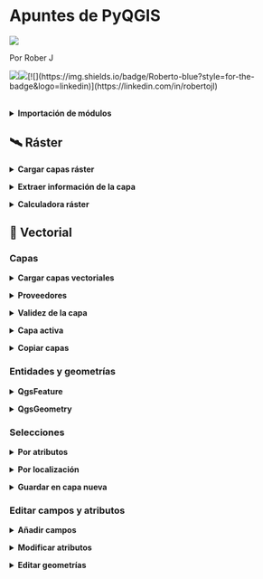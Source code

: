 # Apuntes de PyQGIS

<img src="https://i.imgur.com/ovupYIz.jpg" text-align: center></div>

Por Rober J 

[![](https://img.shields.io/badge/Portfolio-black?style=for-the-badge&logo=github)](https://roberer.github.io)[![](https://img.shields.io/badge/@roberer_-white?style=for-the-badge&labelColor=blue&logo=Twitter&logoColor=white)](https://twitter.com/roberer_)[![](https://img.shields.io/badge/Roberto-blue?style=for-the-badge&logo=linkedin)](https://linkedin.com/in/robertojl)


<br>

<details>
  <summary><strong>Importación de módulos</strong></summary><br>
  
  <p>Al comienzo de un script se debe siempre importar los módulos que vayan a usarse:</p>


<div class="wp-block-syntaxhighlighter-code "><pre class="brush: python; title: ; notranslate" title="">
## Módulos imprescindibles con las funciones básicas de QGIS
from qgis.core import *  
from qgis.utils import *

## Si no funcionaran, utilizar los siguientes
from PyQt5.QtCore import *
from PyQt5.QtGui import *

## Módulos recomendables
from qgis.PyQt.QtCore import QSettings, QTranslator, QcoreApplication 
from qgis.PyQt.QtGui import Qicon 
from qgis.PyQt.QtWidgets import QAction, QfileDialog## recomendable

## Módulos útiles de Python
import os
import shutil
import processing
from qgis.analysis import *   ##  Herramientas de analisis raster
</pre></div>
  
  
  <br></details>

## 🛰 Ráster

<details>
  <summary><strong>Cargar capas ráster</strong></summary><br>
  
  <p>Cargar una capa ráster implica crear un objeto QgsRasterLayer que contendrá los datos del archivo ráster. A dicho objeto se le podrán aplicar los distintos métodos de su clase para operar con sus datos.</p>



<p>Hay dos maneras de cargar las capas ráster usando PyQGIS dependiendo de si queremos visualizarlas o no. Si estamos usando Python dentro de QGIS probablemente queramos añadir las capas al panel de capas, pero en caso de usar un IDE externo (VSCode, PyCharm&#8230;) esto no será posible y solo podremos acceder a los datos de las capas sin poder visualizarlas</p>



<p>A diferencia de las capas vectoriales, no será necesario especificar el <strong>proveedor</strong> puesto que para ráster el único disponible es GDAL (Geospatial Data Abstraction Library) y es el equivalente a OGR para datos vectoriales, es decir, admite multitud de formatos ráster como TIFF, IMG&#8230;</p>



<div style="height:20px;" aria-hidden="true" class="wp-block-spacer"></div>


<p><a id="cargar_1"></a></p>


<h3><strong>Cargar y visualizar las capas ráster</strong></h3>



<p>Con el siguiente código, además de cargar en una variable llamada <em>capa_raster </em>los datos de una capa ráster, dicha capa se añadirá al panel de capas de QGIS</p>


<div class="wp-block-syntaxhighlighter-code "><pre class="brush: python; title: ; notranslate" title="">
capa_raster = iface.addRasterLayer('ruta_capa','nombre_capa')
</pre></div>


<p>Esta función no funcionará si trabajamos con PyQGIS en una IDE externa.</p>



<div style="height:20px;" aria-hidden="true" class="wp-block-spacer"></div>


<p><a id="cargar_2"></a></p>


<h3><strong>Cargar solo los datos de las capas ráster</strong></h3>



<p>Con el siguiente código se cargan solo los datos de la capa ráster en una variable nueva llamada <em>capa_raster</em>, de modo que se podrá usar para llevar a cabo geoprocesos pero no se visualizarán. </p>


<div class="wp-block-syntaxhighlighter-code "><pre class="brush: python; title: ; notranslate" title="">
capa_raster = QgsRasterLayer('ruta_capa','nombre_capa')
</pre></div>


<p>Se puede usar tanto en una IDE como dentro de QGIS si no queremos añadir la capa a la visualización.</p>



<div style="height:20px;" aria-hidden="true" class="wp-block-spacer"></div>


<p><a id="validez"></a></p>


<h3><strong>Comprobar validez de la capa</strong></h3>



<p>Al igual que con los datos vectoriales, debe usarse el <strong>método <em>.isValid()</em></strong> sobre el objeto que guarda la capa. Combinado con una sentencia <em>if</em> podremos generar un mensaje en caso de error:</p>


<div class="wp-block-syntaxhighlighter-code "><pre class="brush: python; title: ; notranslate" title="">
if not capa_raster.isValid():
    print("Error al cargar la capa")
</pre></div>

  
  <br></details>

<details>
  <summary><strong>Extraer información de la capa</strong></summary><br>
  
  <p>Una vez cargada la capa ráster en un objeto QgsRasterLayer podremos obtener información de ella a través de distintos métodos:</p>


<p><a id="extension"></a></p>


<h3>Extensión espacial</h3>


<div class="wp-block-syntaxhighlighter-code "><pre class="brush: python; title: ; notranslate" title="">
capa_raster.extent()
</pre></div>

<p><a id="tipo"></a></p>


<h3>Tipo de ráster</h3>


<div class="wp-block-syntaxhighlighter-code "><pre class="brush: python; title: ; notranslate" title="">
capa_raster.rasterType()
</pre></div>


<p>Podremos obtener 3 resultados:</p>



<ul><li>0 = Escala de grises o indefinido (monobanda) </li><li>1 = Monobanda</li><li>2 = Multibanda</li></ul>


<p><a id="filas_columnas"></a></p>


<h3>Número de filas y columnas</h3>


<div class="wp-block-syntaxhighlighter-code "><pre class="brush: python; title: ; notranslate" title="">
capa_raster.width() ## columnas
capa_raster.height() ## filas
</pre></div>

<p><a id="bandas"></a></p>


<h3>Número de bandas</h3>


<div class="wp-block-syntaxhighlighter-code "><pre class="brush: python; title: ; notranslate" title="">
capa_raster.bandCount()
</pre></div>

<p><a id="metadatos"></a></p>


<h3>Metadatos</h3>


<div class="wp-block-syntaxhighlighter-code "><pre class="brush: python; title: ; notranslate" title="">
capa_raster.metadata()
</pre></div>

<p><a id="valor_pixel"></a></p>


<h3>Valor de un píxel</h3>



<p>El siguiente código usa el <strong>método <em><a href="https://docs.qgis.org/3.16/es/docs/pyqgis_developer_cookbook/raster.html#query-values" target="_blank" rel="noreferrer noopener">.identify()</a></em></strong>  sobre <em><a rel="noreferrer noopener" href="https://qgis.org/pyqgis/3.16/core/QgsRasterDataProvider.html#qgis.core.QgsRasterDataProvider" target="_blank">dataProvider()</a></em>  indicando un objeto QgsPoint. Si es correcto (las coordenadas del punto se encuentran dentro de la extensión espacial del ráster) imprime el valor del píxel que se encuentra en el objeto de tipo <em>QgsIdentifyResult()</em>.</p>


<div class="wp-block-syntaxhighlighter-code "><pre class="brush: python; title: ; notranslate" title="">
coordx = 5000
coordy = -3500
punto = QgsPointXY(coordx, coordy)

valor_pixel = rlayer.dataProvider().identify(punto, QgsRaster.IdentifyFormatValue)

if valor_pixel.isValid():
     print(valor_pixel.results())
</pre></div>


<p>También se puede extraer el valor de un píxel en forma de tupla con el <strong>método <em><a href="https://docs.qgis.org/3.16/es/docs/pyqgis_developer_cookbook/raster.html#query-values" target="_blank" rel="noreferrer noopener">.sample()</a></em></strong> sobre <em><a href="https://qgis.org/pyqgis/3.16/core/QgsRasterDataProvider.html#qgis.core.QgsRasterDataProvider" target="_blank" rel="noreferrer noopener">dataProvider()</a></em>:</p>


<div class="wp-block-syntaxhighlighter-code "><pre class="brush: python; title: ; notranslate" title="">
coordx = 5000
coordy = -3500
n_banda = 1
punto = QgsPointXY(coordx, coordy)

valor_pixel, res = capa_raster.dataProvider().sample(punto, n_banda) 
print(valor_pixel)
</pre></div>
  
  <br></details>
  
<details>
  <summary><strong>Calculadora ráster</strong></summary><br>
  
  <p>Las operaciones matemáticas sobre los píxeles de las capas ráster en QGIS se llevan a cabo en la calculadora ráster. En PyQGIS, la función detrás de esta herramienta es <strong><em><a href="https://qgis.org/pyqgis/3.4/analysis/QgsRasterCalculator.html" target="_blank" rel="noreferrer noopener">QgsRasterCalculator()</a></em></strong>. Sus <strong>parámetros</strong> son, por orden:</p>


<div class="wp-block-syntaxhighlighter-code "><pre class="brush: python; title: ; notranslate" title="">
QgsRasterCalculator(expresion, capa salida, formato, extension, ancho, alto, capas de entrada)
</pre></div>


<figure class="wp-block-table"><table class="has-fixed-layout"><thead><tr><th>Parámetro</th><th>Descripción</th><th>Tipo de objeto</th></tr></thead><tbody><tr><td>expresión</td><td>Expresión lógica con las operaciones que queremos realizar</td><td>Cadena de texto</td></tr><tr><td>capa de salida</td><td>Ruta con el nombre y la extensión de la capa en la que guardar los resultados</td><td>Cadena de texto</td></tr><tr><td>formato</td><td>Formato de la capa de salida</td><td>Cadena de texto</td></tr><tr><td>extensión</td><td>Coordenadas de la capa de  salida </td><td>QgsRectangle</td></tr><tr><td>ancho (columnas)</td><td>Número de columnas de la capa de  salida </td><td>Entero</td></tr><tr><td>alto (filas)</td><td>Número de filas de la capa de  salida </td><td>Entero</td></tr><tr><td>capas de entrada</td><td>Lista de objetos que almacenan las capas que se usarán en la calculadora</td><td>QgsRasterCalculatorEntry</td></tr></tbody></table></figure>



<p>El proceso para crear la lista con los objetos <a rel="noreferrer noopener" href="https://qgis.org/api/classQgsRasterCalculatorEntry.html" target="_blank">QgsRasterCalculatorEntry</a> junto con el resto de parámetros  y la ejecución de la calculadora es el siguiente:</p>


<div class="wp-block-syntaxhighlighter-code "><pre class="brush: python; title: ; notranslate" title="">
## Cargar capas
mi_raster = QgsRasterLayer(ruta, "nombre")
mi_raster2 = QgsRasterLayer(ruta, "nombre2")

## Parametros
tipo = 'GTiff' 
extension = mi_raster.extent()
filas = mi_raster.height()
columnas = mi_raster.width()
expresion =  'capa1@1 * capa2@1'  ## Multiplicar los valores de las dos capas de entrada
capa_salida = 'C:\\ruta\\'  ## Ruta con el nombre de la capa de salida y la extension
capas_entrada = &#91;]  ## Lista vacia que almacenara los objetos de entrada

## CREACION DE ENTRADAS ##
## Capa 1
capa1 = QgsRasterCalculatorEntry() ## Crear el objeto de entrada
capa1.ref = 'capa1@1'  ## Crear referencia para la expresion
capa1.raster = mi_raster  ## Seleccion de la capa  
capa1.bandNumber = 1  ## Definir el nº de banda a usar
capas_entrada.append(capa1)   ## Añadir a la lista vacia

## Capa 2
capa2 = QgsRasterCalculatorEntry()
capa2.ref = 'capa2@1'
capa2.raster = mi_raster2
capa2.bandNumber = 3 
capas_entrada.append(capa2)  

## CALCULADORA RASTER##
## Creacion del objeto con los valores calculados
calculos = QgsRasterCalculator(expresion, capa_salida, tipo, extension, columnas, filas, capas_entrada)

## Escritura de la capa de salida
calculos.processCalculation()
</pre></div>


<p>Si una de las capas de entrada fuese una <strong>capa de máscara</strong>, es decir, con valores 1 y 0, al multiplicarlas recortaríamos la otra capa, pues los píxeles que se multipliquen por 0 perderían su valor.</p>



<div style="height:20px;" aria-hidden="true" class="wp-block-spacer"></div>





<h3><strong>Reclasificación ráster</strong></h3>



<p>El ejemplo anterior toma dos capas de entrada para sumar sus valores, pero podrían usarse más o <strong>usar tan solo una</strong> para reclasificar sus valores y convertir variables continuas en discretas. En tal caso habrá que <strong>adecuar la expresión</strong>:</p>


<div class="wp-block-syntaxhighlighter-code "><pre class="brush: python; title: ; notranslate" title="">
## Los pixeles cuyo valor sea mayor a 1000 pasaran a valer 1 y el resto 0
expresion =  'capa@1 &gt; 1000'

## Los pixeles se multiplican por un factor de conversion
expresion = 'capa@1 * 0.7'

## Los pixeles tendran nuevos valores segun el intervalo de datos en el que se encuentren 
expresion = '( capa1@1 &lt; 100 )  * 1 +  ( capa1@1 &gt;= 100 AND capa1@1 &lt; 500 ) * 2 +  ( capa1@1 &gt;= 500 AND capa1@1 &lt; 1000 ) * 3  +  ( capa1@1  &gt;=  1000 )  * 4'
</pre></div>


<p>He dejado un <a rel="noreferrer noopener" href="https://github.com/PrograMapa/PyQGIS/blob/main/reclasificacion_raster_directorio.py" target="_blank">ejemplo completo de reclasificación</a> en GitHub en el que se lleva a cabo la reclasificación por intervalos para todos los TIF de una carpeta.</p>
  
  <br></details>

## 📐 Vectorial  

### Capas

<details>
  <summary><strong>Cargar capas vectoriales</strong></summary><br>
  
  <p>Principalmente existen dos funciones para cargar las capas vectoriales usando PyQGIS dependiendo de si queremos visualizarlas o no. En cualquier caso, lo que se hace es <strong>crear un objeto de tipo QgsVectorLayer</strong>, es decir, un objeto o variable que almacena una capa.</p>



<p>Crear esta clase de objetos es fundamental para poder acceder después a sus entidades, y a partir de ellas a sus atributos y su geometría.</p>






<h4><strong>Cargar y visualizar las capas vectoriales</strong></h4>



<p>Con la función <em>iface.addVectorLayer()</em> además de cargar en una variable nueva<em> </em>los datos de una capa vectorial, dicha capa se añadirá al panel de capas de QGIS. </p>



<p>Esta función no funcionará si trabajamos con PyQGIS en una IDE externa (VSCode, PyCharm&#8230;) .</p>


<div class="wp-block-syntaxhighlighter-code "><pre class="brush: python; title: ; notranslate" title="">
capa_vectorial = iface.addVectorLayer('ruta_capa','nombre_capa','proveedor)
</pre></div>


<div style="height:20px;" aria-hidden="true" class="wp-block-spacer"></div>


<p><a id="cargar_2"></a></p>


<h4><strong>Cargar solo los datos de las capas vectoriales</strong></h4>



<p>Con la función <em>QgsVectorLayer()</em> se cargan solo los datos de la capa vectorial en una variable nueva, de modo que se podrá usar para llevar a cabo geoprocesos pero no se visualizarán. </p>


<div class="wp-block-syntaxhighlighter-code "><pre class="brush: python; title: ; notranslate" title="">
capa_vectorial = QgsVectorLayer('ruta_capa','nombre_capa','proveedor')
</pre></div>


<p>Se puede usar tanto en una IDE como dentro de QGIS si no queremos añadir la capa a la visualización.</p>

  
  <br></details>
  
<details>
  <summary><strong>Proveedores</strong></summary><br>
  
  <p>El procedimiento para cargar capas vectoriales varía según el proveedor, puesto que el origen de datos varía. En cualquier caso, funcionan igual tanto con <em>QgsVectorLayer()</em> como con <em>iface.addVectorLayer()</em>:</p>



<div style="height:20px;" aria-hidden="true" class="wp-block-spacer"></div>



<h4><strong>OGR</strong></h4>



<p>Es el proveedor para las capas vectoriales de los tipos de archivo más comunes (.shp, .kml o .geojson) y suele usarse para utilizar archivos que se encuentran en el sistema de archivos de nuestro ordenador.</p>


<div class="wp-block-syntaxhighlighter-code "><pre class="brush: python; title: ; notranslate" title="">
capa_vectorial = QgsVectorLayer('ruta_capa','nombre_capa','ogr')
</pre></div>


<div style="height:20px;" aria-hidden="true" class="wp-block-spacer"></div>



<h4 class="has-text-align-left"><strong>postgres</strong></h4>



<p>Sirve para cargar información vectorial almacenada en bases de datos de PostgreSQL o PostGIS.</p>


<div class="wp-block-syntaxhighlighter-code "><pre class="brush: python; title: ; notranslate" title="">
# Conectar con la base de datos
uri = QgsDataSourceUri()
uri.setConnection("host", "puerto", "nombre_database", "usuario", "contraseña") 

# Selección del esquema, la tabla y el campo que contiene la geometría
uri.setDataSource("esquema", "tabla", "campo_geometría") 

# Cargar la capa
capa = QgsVectorLayer(uri.uri(), "Nombre_capa", "postgres")
</pre></div>


<div style="height:20px;" aria-hidden="true" class="wp-block-spacer"></div>



<h4 class="has-text-align-left"><strong>MySQL</strong></h4>



<p>Para conectar con una base de datos de tipo MySQL se debe usar otro proveedor como OGR:</p>


<div class="wp-block-syntaxhighlighter-code "><pre class="brush: python; title: ; notranslate" title="">
# Conectar con la base de datos
uri = "MySQL:nombre_database,host=nombre_host,port=numero_puerto,user=nombre_usuario,password=contraseña|layername=nombre_tabla"

# Cargar la capa
capa = QgsVectorLayer(uri,"Nombre_capa","ogr" ),"Nombre_capa","ogr"
</pre></div>


<div style="height:20px;" aria-hidden="true" class="wp-block-spacer"></div>



<h4 class="has-text-align-left"><strong>WFS</strong></h4>



<p>Para cargar servicios WFS (Web Feature Services) habrá que indicar una URL como origen de los datos</p>


<div class="wp-block-syntaxhighlighter-code "><pre class="brush: python; title: ; notranslate" title="">
uri = "URL del servicio WFS"
capa = QgsVectorLayer(uri, "Nombre_capa", "WFS")
</pre></div>


<p>Estos servicios también pueden cargarse usando el módulo de Python <strong>urllib</strong>:</p>


<div class="wp-block-syntaxhighlighter-code "><pre class="brush: python; title: ; notranslate" title="">
import urllib
params = {
'service': 'WFS', 
'version': '1.0.0', 'request': 'petición', 
'typename': 'nombre_capa', 'srsname': "EPSG:XXXX"
} 
uri = 
'ruta_servicio?'+urllib.parse.unquote(urllib.parse.ur
lencode(params))

capa = QgsVectorLayer(uri, "Nombre_capa", "WFS")
</pre></div>


<p>Los servicios WFS están estandarizados por la OGC (Open Geospatial Consortium) y todos poseen los siguientes tipos de <strong>peticiones</strong>:</p>



<ul><li>GetCapabilities &#8211; obtener metadatos</li><li>GetFeature &#8211; obtener entidades</li><li>DescribeFeatureType &#8211; obtener esquema XML de los servicios del servidor del WFS</li></ul>



<p class="has-light-green-cyan-background-color has-background">⚠ En QGIS 2 el proveedor que debe especificarse al cargar capas WFS debe ser OGR</p>



<div style="height:20px;" aria-hidden="true" class="wp-block-spacer"></div>



<h4 class="has-text-align-left"><strong>CSV</strong></h4>



<p>Se puede también cargar archivos CSV o de texto delimitado indicando el caracter separador (espacios, comas, puntos, punto y comas&#8230;) y las columnas de las coordenadas X e Y</p>


<div class="wp-block-syntaxhighlighter-code "><pre class="brush: python; title: ; notranslate" title="">
uri = 
"ruta_archivo.extensión?delimiter={}&xField={}
&yField={}".format("delimitador", "nombre_campoX", "nombre_campoY") 
capa = QgsVectorLayer(uri, "layer name you like", "delimitedtext")
</pre></div>


<div style="height:20px;" aria-hidden="true" class="wp-block-spacer"></div>



<h4><strong>memory</strong></h4>



<p>Las capas &#8216;memory&#8217; son capas temporales y vacías que solo existen mientras se ejecuta un script. Son útiles porque nos evita el andar creando archivos innecesarios y actúan como un lienzo en blanco en el que almacenar nuevas geometrías. </p>



<p>En el ejemplo se especifica que la capa temporal sea de tipo multipolígono, su SRC 25830, la <strong>creación de un campo</strong> id de tipo entero y la creación del índice espacial:</p>


<div class="wp-block-syntaxhighlighter-code "><pre class="brush: python; title: ; notranslate" title="">
uri =  "MultiPolygon?crs=epsg:25830"+"&field=id:integer""&index=yes"
capa = iface.addVectorLayer(uri, "capa_temporal", "memory")
</pre></div>


<p>Al haber usado <em>iface.addVectorLayer()</em>, la capa temporal se cargará al panel de capas de QGIS y duraría hasta que cerráramos la sesión. Para <strong>guardar la capa temporal como capa nueva</strong> hay que usar la función <em>QgsVectorFileWriter.writeAsVectorFormat()</em></p>


  
  <br></details>
  
<details>
  <summary><strong>Validez de la capa</strong></summary><br>
  
  <p>Para saber si una capa espacial se ha cargado correctamente se debe usar el <strong>método <em>.isValid()</em></strong> sobre dicha capa. Lo que hace es devolver un booleano en el que True significa que la capa es correcta y False si no lo es.</p>



<p>Lo que suele hacerse es combinarlo con estructuras de control <em>if &#8211; else </em> para obtener un mensaje según si se ha cargado bien o no:</p>


<div class="wp-block-syntaxhighlighter-code "><pre class="brush: python; title: ; notranslate" title="">
capa = QgsVectorLayer('ruta_capa','nombre_capa','proveedor')
if not capa.isValid():
      print('Error al cargar la capa') 
else: 
      print('La capa se cargó correctamente')
</pre></div>
  
  <br></details>
  
<details>
  <summary><strong>Capa activa</strong></summary><br>
  
  <p>Consiste en seleccionar una capa que pasa a ser la &#8216;capa activa&#8217; para que sea el objetivo de alguna herramienta de QGIS. </p>



<p>La instrucción siguiente crea una variable que contendrá los datos de la capa que se encuentra activa en QGIS. Esto significa que:</p>



<ul><li>solo podremos utilizar la capa activa si utilizamos Python dentro de QGIS (no funciona en IDEs externos)</li><li>los datos de la variable creada cambiarán según la capa que establezcamos como activa</li></ul>


<div class="wp-block-syntaxhighlighter-code "><pre class="brush: python; title: ; notranslate" title="">
capa = iface.activelayer()
</pre></div>


<p>Vale tanto para capas vectoriales como ráster y solo puede haber una capa activa a la vez. </p>

  
  <br></details>
  
<details>
  <summary><strong>Copiar capas</strong></summary><br>
  
  <p>Para copiar capas tendremos que cargar la capa que queramos copiar y usarla como valor de entrada en la función de escritura de capas vectoriales: </p>


<div class="wp-block-syntaxhighlighter-code "><pre class="brush: python; title: ; notranslate" title="">
capa = QgsVectorLayer('ruta_capa','nombre_capa','proveedor')
CRS = capa.crs()
ruta_salida = 'C:\\ruta\\nombre.extension'
QgsVectorFileWriter.writeAsVectorFormat(capa, ruta_salida, CRS, driverName = 'ESRI Shapefile')
</pre></div>


<p>En la <a rel="noreferrer noopener" href="https://qgis.org/pyqgis/master/core/QgsVectorFileWriter.html" target="_blank">documentación oficial</a> hay más información acerca de la escritura de archivos vectoriales.</p>



<div style="height:20px;" aria-hidden="true" class="wp-block-spacer"></div>


<p><a id="entidades_geometrias"></a></p>


<h2 class="has-text-align-center"><strong>Entidades y geometrías</strong></h2>



<p>Las capas espaciales vectoriales se componen de entidades: objetos geométricos que representan fenómenos territoriales. Cada uno de estos objetos ocupa un registro en la tabla de atributos de dicha capa, y entre estos atributos se encuentra la geometría del objeto.</p>



<p>En PyQGIS se distinguen dos clases de variables para estos elementos:</p>



<ul><li>Variables de tipo <strong>QgsFeature</strong> que almacenan las entidades de una capa</li><li>Variables de tipo <strong>QgsGeometry</strong> que almacenan la geometría de las entidades</li></ul>


  
  <br></details>

### Entidades y geometrías

<details>
  <summary><strong>QgsFeature</strong></summary><br>
  
  <p>Para trabajar con la información vectorial es necesario crear un objeto que indexe las entidades de una capa cargada previamente. Dicho objeto será de <strong>tipo QgsFeature,</strong> y para obtenerlo se debe usar el método <em>.getFeatures()</em> sobre un objeto QgsVectorLayer.</p>



<p>Sin embargo, para poder acceder a cada una de esas entidades indexadas será necesario <strong>iterar sobre ellas</strong>:</p>


<div class="wp-block-syntaxhighlighter-code "><pre class="brush: python; title: ; notranslate" title="">
capa_vectorial = QgsVectorLayer('capa.shp','nombre_capa','ogr')  ## Objeto Layer
features = capa_vectorial.getFeatures()  ## Objeto Feature

# Con esto ya podríamos iterar sobre las entidades de la capa usando estructuras de control para obtener 
# información de cada una de ellas:
for entidad in features:
     print(entidad.id())   ## ver el identificador
     print(entidad.attributes())   ## ver los valores de todos los campos
     print(entidad&#91;0])   ## ver el valor de la primera columna usando el índice de posición
     print(entidad&#91;'nombre'])   ## ver el valor de la columna usando su nombre
     print(entidad.geometry())   ## ver la geometría

</pre></div>


  
  <br></details>
  
<details>
  <summary><strong>QgsGeometry</strong></summary><br>
  
  <p>Una vez accedemos a las entidades podemos extraer su geometría para obtener información en base a ella como puede ser el área, la longitud o el perímetro de nuestras entidades.</p>



<p>Para ello es necesario crear una nueva <strong>variable de tipo QgsGeometry</strong> que almacene la geometría recogida por el método .geometry() sobre cada entidad y <strong>aplicarle un método</strong> compatible con el <a href="https://programapa.wordpress.com/2020/11/06/tipos-de-datos-espaciales/">tipo de geometría</a>:</p>


<div class="wp-block-syntaxhighlighter-code "><pre class="brush: python; title: ; notranslate" title="">
capa_vectorial = QgsVectorLayer('capa.shp','nombre_capa','ogr')
features = capa_vectorial.getFeatures()
for entidad in features:
    geom = entidad.geometry()  ## Creación del objeto con la geometría
    print(geom.area())   ## ver el área de una geometría de tipo polígono
    print(geom.length())   ## ver la longitud de una geometría de tipo línea o el perímetro si es de tipo polígono
    print(geom.asPoint())   ## ver las coordenadas de una geometría de tipo punto
</pre></div>


<p>Además, la geometría es también el <strong>producto de los geoprocesos</strong>, que nos permitirán generar geometrías nuevas a partir de las existentes.</p>


  
  <br></details>

### Selecciones

<details>
  <summary><strong>Por atributos</strong></summary><br>
  
  <p>La selección de entidades según sus atributos o <strong>consultas temáticas</strong> consiste en seleccionar aquellas entidades cuyos atributos coincidan con nuestra consulta.</p>



<p>Para ello se crean <strong>expresiones SQL</strong> con la función <em>QgsExpression()</em> para usarlas en una petición mediante la función <em>QgsFeatureRequest()</em>. Dicha petición se emplea para <strong>acceder a la geometría</strong> de aquellas entidades cuyos atributos casen con la consulta.</p>



<p>En el siguiente ejemplo se seleccionan de una capa con ríos aquellos de longitud superior a 100 km para luego iterar sobre ellos:</p>


<div class="wp-block-syntaxhighlighter-code "><pre class="brush: python; title: ; notranslate" title="">
capa_vectorial = QgsVectorLayer('rios.shp','red_fluvial','ogr')

# Creación de variable con la expresión SQL 
expresion = QgsExpression('longitud_km &gt; 100')

# Creación de variable que almacene la expresión como una consulta 
peticion = QgsFeatureRequest(expresion)

# Bucle para iterar solo sobre las entidades que coincidan con la petición
for entidad in capa_vectorial.getFeatures(peticion):
      # operaciones a llevar a cabo con cada río
     
</pre></div>


<p>Otra forma es <strong>seleccionar entidades según su id</strong> usando el método <em>.selectByIds()</em>. Esto resulta útil pues </p>


<div class="wp-block-syntaxhighlighter-code "><pre class="brush: python; title: ; notranslate" title="">
capa_rios = QgsVectorLayer('rios.shp','red_fluvial','ogr')

# Creación de variable con la expresión SQL 
expresion = QgsExpression('longitud_km &gt; 100')

# Creación de variable que almacene la expresión como una consulta 
peticion = QgsFeatureRequest(expresion)

# Obtención de entidades
entidades = capa_rios.getFeatures(peticion)

# Creación de lista con los ID de los ríos seleccionados
lista_id = &#91;rio.id() for rio in entidades]

# Selección de ríos a partir de los ID de la lista
capa_rios.selectByIds(lista_id)
</pre></div>

  
  <br></details>
  
<details>
  <summary><strong>Por localización</strong></summary><br>
  
  <p>La selección por localización o <strong>consultas espaciales</strong> consisten en seleccionar aquellas entidades que cumplen con algún tipo de <a href="https://programapa.wordpress.com/2020/11/13/relaciones-espaciales/">relación topológica</a>, es decir, necesitaremos hacer uso de la geometría de las entidades para llevarlas a cabo.</p>



<p>En PyQGIS podemos hacerlo de dos maneras:</p>



<div style="height:20px;" aria-hidden="true" class="wp-block-spacer"></div>


<p><a id="filtro_espacial"></a></p>


<h4><strong>Estableciendo un filtro espacial</strong></h4>



<p>Esto es, utilizar una AOI (Area de Interés) para seleccionar todo aquello que se encuentre dentro de ella. La AOI podemos obtenerla de varias maneras, como tomando el &#8216;extent&#8217; o recuadro delimitador de una capa (sus coordenadas X e Y máximas y mínimas) o dibujándola nosotros mismos.</p>



<p>En el siguiente ejemplo se utiliza como AOI el &#8216;extent&#8217; de una capa para que se seleccionen las entidades de otra capa:</p>


<div class="wp-block-syntaxhighlighter-code "><pre class="brush: python; title: ; notranslate" title="">
# Cargar la capa de la que seleccionar las entidades
capa = QgsVectorLayer('capa1.shp','Mi capa','ogr')

# Crear área de interés usando el 'extent' de otra capa
AOI = QgsVectorLayer('capa2.shp','Area de interes','ogr').extent() 

# Aplicar la AOI como filtro usando el método .setFilterRect() sobre una petición 
peticion = QgsFeatureRequest() 
peticion.setFilterRect(AOI)

# Bucle que itera sobre las entidades que se encuentran dentro de la AOI para obtener su ID
for entidad in capa.getFeatures(peticion):
    print(feature.id())
</pre></div>


<p>En este ejemplo la petición estaba vacía, pero se puede <strong>combinar filtros espaciales con consultas de atributos</strong> para obtener solo algunas entidades de entre todas las que se encuentren en la AOI. En el siguiente ejemplo se obtiene solo entidades de uso de suelo urbano dentro del filtro espacial:</p>


<div class="wp-block-syntaxhighlighter-code "><pre class="brush: python; title: ; notranslate" title="">
# Cargar la capa de la que seleccionar las entidades
capa = QgsVectorLayer('capa1.shp','Mi capa','ogr')

# Crear área de interés usando el 'extent' de otra capa
AOI = QgsVectorLayer('capa2.shp','Area de interes','ogr').extent() 

# Expresión para seleccionar los polígonos de usos urbanos
expresion = QgsExpression('USO ILIKE \'%urbano%\'')

# Petición para quedarnos solo con lo indicado en la expresión
usos_urbanos = QgsFeatureRequest(expresion) 

# Filtro para seleccionar solo las entidades de nuestra AOI
usos_urbanos.setFilterRect(AOI)

# Bucle que itera sobre las entidades que se encuentran dentro de la AOI para obtener su ID
for entidad in capa.getFeatures(usos_urbanos):
    print(feature.id())
</pre></div>


<div style="height:20px;" aria-hidden="true" class="wp-block-spacer"></div>


<p><a id="relaciones_espaciales"></a></p>


<h4><strong>Estableciendo relaciones espaciales entre capas</strong></h4>



<p>Consiste en quedarnos con aquellas entidades de una capa que cumplen algún tipo de <a href="https://programapa.wordpress.com/2020/11/13/relaciones-espaciales/">relación espacial</a> con las entidades de otra capa: se encuentran dentro, fuera, tocando, ocupando el mismo espacio&#8230;</p>



<p>Para ello tenemos que <strong>acceder a la geometría</strong> de las entidades de las capas y <strong>usar métodos de la <a rel="noreferrer noopener" href="https://qgis.org/api/classQgsGeometry.html" target="_blank">clase geometry</a></strong> sobre dichas geometrías para comprobar las relaciones espaciales:</p>


<div class="wp-block-syntaxhighlighter-code "><pre class="brush: python; title: ; notranslate" title="">
# Cargar la capa de la que seleccionar las entidades
capa1 = QgsVectorLayer("capa1.shp",'Mi capa','ogr')

# Cargar una segunda capa con la que comprobar las relaciones espaciales
capa2 = QgsVectorLayer("capa2.shp",'Mi capa 2','ogr')

# Bucles de iteración sobre las entidades
for f1 in capa1.getFeatures():      # Bucle que itera sobre la geometría de las entidades de la capa 1
    for f2 in capa2.getFeatures():      # Bucle para iterar sobre la geometría decada entidad de la capa 2 por cada una de la capa 1
          if f1.geometry().intersects(f2.geometry()):      # Estructura if para comprobar si hay intersección entre las entidades
                print(f1.id(),'intersects',f2.id())     # Acción a realizar si se cumple dicha relación
</pre></div>


<p>En el ejemplo anterior se ha usado el método para averiguar si existe intersección, pero hay muchos más <strong>predicados espaciales</strong><em> </em>como pueden ser:</p>



<figure class="wp-block-table"><table class="has-fixed-layout"><tbody><tr><td>geometría1.intersects(geometría2)</td><td>averiguar si existe intersección entre las geometrías</td></tr><tr><td>geometría1.disjoints(geometría2)</td><td>averiguar si no existe intersección </td></tr><tr><td>geometría1.contains(geometría2) </td><td>averiguar si la geometría 1 contiene a la geometría 2</td></tr><tr><td>geometría1.crosses(geometría2) </td><td>averiguar si la geometría 1 cruza en algún punto con la geometría 2</td></tr></tbody></table></figure>



<p>Recomiendo el <a rel="noreferrer noopener" href="https://programapa.wordpress.com/2020/11/13/relaciones-espaciales/" target="_blank">post sobre relaciones espaciales</a> para conocerlas más a fondo.</p>


  
  <br></details>
  
<details>
  <summary><strong>Guardar en capa nueva</strong></summary><br>
  
  <p>Para crear capas vectoriales nuevas hay que usar la función <em><strong>QgsVectorFileWriter.writeAsVectorFormat()</strong></em> indicando dentro de los paréntesis los siguientes parámetros, por orden:</p>



<figure class="wp-block-table"><table class="has-fixed-layout"><tbody><tr><td>Datos</td><td>Una variable u objeto de tipo QgsVectorLayer, es decir, la variable que contiene los datos que queremos guardar en la capa nueva</td></tr><tr><td>Ruta + nombre + extensión</td><td>La ruta junto con el nombre del archivo a guardar y su extensión</td></tr><tr><td>Codificación</td><td>La codificación de caracteres para esta capa: utf-8, latin1, iso&#8230;</td></tr><tr><td>SRC</td><td>Sistema de coordenadas asociado a la capa nueva</td></tr><tr><td>Formato</td><td>Tipo de capa o archivo que estamos creando: shapefile, geojson, kml&#8230;</td></tr><tr><td>Modo</td><td>Especificar si en el parámetro datos estamos usando entidades seleccionadas (True/False)</td></tr></tbody></table></figure>



<p>Por ejemplo, con el siguiente código se guarda en una capa nueva una selección de usos del suelo que se encuentran dentro del &#8216;extent&#8217; de otra capa. </p>


<div class="wp-block-syntaxhighlighter-code "><pre class="brush: python; title: ; notranslate" title="">
from qgis.core import *  
from qgis.utils import *

ruta = 'C:\\ruta\\'

# Crear los filtros espacial y de atributos
capa1 = QgsVectorLayer(ruta+'usos.shp','Mi capa','ogr')
capa2 = QgsVectorLayer(ruta+'aoi.shp','Area de interes','ogr').extent() 
expresion = QgsExpression('USO ILIKE  \'%urbano%\')
usos_urbanos = QgsFeatureRequest(expresion) 
usos_urbanos.setFilterRect(capa2)
seleccion = capa.getFeatures(usos_urbanos)

# Selección de entidades
ids = &#91;i.id() for i in seleccion]
capa1.selectByIds(ids)

# Guardar la selección en una capa nueva tomando el nombre y el SRC de la capa original
QgsVectorFileWriter.writeAsVectorFormat(capa1, ruta+capa.name()+'_nuevo.shp', 'UTF-8', capa1.crs(), driverName="ESRI Shapefile", onlySelected = True)
</pre></div>
  
  <br></details>

### Editar campos y atributos 
 
<details>
  <summary><strong>Añadir campos</strong></summary><br>
  
  <p>Los atributos de las capas vectoriales se organizan en forma de tabla, en la que cada columna es un campo y cada fila una entidad. Por tanto, los valores de los campos para cada fila serán los atributos de dicha fila.</p>



<div style="height:20px;" aria-hidden="true" class="wp-block-spacer"></div>


<p><a id="añadir_campos"></a></p>


<h3 class="has-text-align-center"><strong>Añadir campos</strong></h3>



<h4><strong>&#8211; Creando capas temporales</strong></h4>



<p>Se pueden crear campos al crear capas temporales<strong>.</strong> El siguiente ejemplo crea un campo de cada tipo (text, integer, double y date) en una nueva capa temporal<em> (Fuente: Geoinnova)</em>: </p>


<div class="wp-block-syntaxhighlighter-code "><pre class="brush: python; title: ; notranslate" title="">
URI = 
"MultiPolygon?field=id:integer&index=yes&field=decimal:double&field=tex 
to:string&field=fecha:date"
capa_temporal = iface.addVectorLayer(URI,"temp", "memory")
</pre></div>


<div style="height:20px;" aria-hidden="true" class="wp-block-spacer"></div>



<h4><strong>&#8211; Nuevos campos en capas ya existentes</strong></h4>



<p>También pueden crearse campos en capas ya existentes activando la edición de dicha capa y encadenando los siguientes métodos de la <a href="https://qgis.org/pyqgis/master/core/QgsVectorLayer.html" target="_blank" rel="noreferrer noopener">clase QgsVectorLayer</a>: </p>



<p class="has-text-align-center"><em>capa.dataProvider().addAttributes([QgsField])</em></p>



<ol><li>método .dataProvider()  ## para modificar tablas de atributos</li><li>método .addAttributes([lista_objetos_QgsField]) ## para añadir nuevos campos</li></ol>



<p>Los <strong>objetos de tipo campo o QgsField</strong> se crean con la siguiente sintaxis:</p>


<div class="wp-block-syntaxhighlighter-code "><pre class="brush: python; title: ; notranslate" title="">
QgsField("nombre_campo", QVariant.Text)  ## cadenas de texto 
QgsField("nombre_campo", QVariant.Integer)  ## numeros enteros
QgsField("nombre_campo", QVariant.Double)  ## numeros decimales 
QgsField("nombre_campo", QVariant.Date)  ## valores de tipo fecha 
</pre></div>


<p>Al completo, el procedimiento sería el siguiente:</p>


<div class="wp-block-syntaxhighlighter-code "><pre class="brush: python; title: ; notranslate" title="">
## Cargar la capa
capa = iface.addVectorLayer('ruta_capa','nombre_capa','proveedor)

## Comenzar la edición
capa.startEditing()

## Añadir nuevos campos
capa.dataProvider().addAttributes(&#91;QgsField("texto", QVariant.String), 
QgsField("entero", QVariant.Int), QgsField("decimal", 
 QVariant.Double),QgsField("fecha", QVariant.Date)])

## Actualizar campos 
capa.updateFields()
capa.commitChanges()
</pre></div>


<div style="height:20px;" aria-hidden="true" class="wp-block-spacer"></div>



<h4><strong>&#8211; Copiar campos a capas nuevas</strong></h4>



<p>Para ello habrá que obtener un objeto de la <a href="https://qgis.org/pyqgis/3.2/core/Field/QgsField.html" target="_blank" rel="noreferrer noopener">clase QgsField</a> con los campos de la capa de la que queremos copiar dichos campos. Después solo habrá que crear una capa nueva, activar su edición y copiarle dichos campos:</p>


<div class="wp-block-syntaxhighlighter-code "><pre class="brush: python; title: ; notranslate" title="">
## Cargar capa
capa = iface.addVectorLayer('ruta_capa','nombre_capa','proveedor)

## Obtener su sistema de coordenadas
crs = capa.crs().postgisSrid()

## Listar los campos de la capa cargada
campos = capa.dataProvider().fields()  ## Obtención de campos

## Crear capa temporal 
URI = "MultiPolygon?crs=epsg:"+str(crs)
nueva_capa = iface.addVectorLayer('URI','nueva','memory')

## Copiar los campos de la capa cargada a la nueva capa a través de la lista
nueva_capa.startEditing()
nueva_capa.dataProvider().addAttributes(campos.toList())
nueva_capa.commitChanges()
</pre></div>

<h4><strong>&#8211; Crear campos id autoincrementables</strong></h4>



<p>Una de las operaciones más comunes en cuanto a la creación de nuevos campos es crear IDs que identifiquen de forma única a cada entidad:</p>

  <div class="wp-block-syntaxhighlighter-code "><pre class="brush: python; title: ; notranslate" title="">
## Cargar la capa y empezar la edición
capa = QgsVectorLayer(output,nombre,'ogr')
capa.startEditing()

## Añadir el nuevo atributo ID
capa.dataProvider().addAttributes(&#91;QgsField('ID', QVariant.Int)])
capa.updateFields()

## Listar las entidades
entidades = capa.getFeatures()

## Iniciar el contador
contador = 0

## Bucle que recorre las entidades de la capa cargada
for entidad in entidades:

        ## Establecer el valor del atributo ID para la entidad a partir del valor del contador
        entidad&#91;'ID'] = contador

        ## Actualizar la entidad
        capa.updateFeature(entidad)

        ## Aumentar el contador
        contador += 1

## Guardar los cambios             
capa.commitChanges()
</pre></div>
  
  <br></details>
  
  
<details>
  <summary><strong>Modificar atributos</strong></summary><br>
  
  <p>Con el método <strong>.<em>setAttributes([])</em> </strong>podemos actuar sobre un objeto de tipo entidad <strong>en el momento de crearla</strong>, es decir, cuando generamos nuevos objetos de la <a href="https://qgis.org/pyqgis/3.2/core/Feature/QgsFeature.html#qgis.core.QgsFeature.setAttributes" target="_blank" rel="noreferrer noopener">clase QgsFeature</a>:</p>


<div class="wp-block-syntaxhighlighter-code "><pre class="brush: python; title: ; notranslate" title="">
## cargar capa
capa = iface.addVectorLayer('ruta_capa','nombre_capa','proveedor)

## lista con los valores
lista_valores = &#91;30, 40, 60]

## bucle para generar varias entidades
for f in range(1,10):
     
     ## nueva entidad
     entidad = QgsFeature()

     ## asignar los valores a las columnas
     entidad.setAttributes(lista_valores) 

     ## añadir la nueva entidad a la capa
     capa.addFeatures(&#91;entidad])

capa.commitChanges()
</pre></div>


<p>La lista de valores para la nueva entidad <strong>sigue el orden de posición de los campos</strong>. Si se quisiera cambiar, por ejemplo, la tercera columna, habría que dejar vacías las posiciones 0 y 1 de la lista.</p>



<div style="height:20px;" aria-hidden="true" class="wp-block-spacer"></div>


<p>Mediante <em><strong>.changeAttributeValue()</strong></em> actuamos sobre un objeto de la <a rel="noreferrer noopener" href="https://qgis.org/pyqgis/master/core/QgsVectorLayer.html" target="_blank">clase QgsVectorLayer</a><em>,</em> es decir, sobre una capa indicando el id de la fila y la posición de la columna en la que actuar:</p>


<div class="wp-block-syntaxhighlighter-code "><pre class="brush: python; title: ; notranslate" title="">
capa = iface.addVectorLayer('ruta_capa','nombre_capa','proveedor)
capa.startEditing()
nuevo_valor = 50
id_entidad = 3
id_campo = 0
capa.changeAttributeValue(id_entidad, id_campo, nuevo_valor)
capa.commitChanges()
</pre></div>
  
  <br></details>
  
<details>
  <summary><strong>Editar geometrías</strong></summary><br>
  
  <p>La edición de geometrías implica operar sobre los objetos <strong>QgsGeometry</strong>, es decir, la geometría de las entidades, para borrarlas, modificarlas o añadir nuevas geometrías que se deriven de algún geoproceso sobre ellas.</p>



<p>Por ejemplo, al hacer un buffer tomamos las geometrías de una capa y se les aplica un geoproceso que genera nuevos polígonos en base a un valor de distancia que indicamos en la función. Esos nuevos polígonos deben almacenarse en otra capa que se encuentre en edición.</p>



<p>Para comenzar a editar las geometrías es necesario <strong>activar la edición</strong> de la capa de entrada, y al finalizar la edición deben <strong>guardarse los cambios</strong>:</p>


<div class="wp-block-syntaxhighlighter-code "><pre class="brush: python; title: ; notranslate" title="">
capa = QgsVectorLayer('capa1.shp','Mi capa','ogr')  # Objeto tipo layer con los datos de la capa
capa.startEditing()  # Activación de la edición de la capa
## Geoprocesos ##
capa.commitChanges()  # Guardar los cambios
</pre></div>


<p>Los principales <strong>métodos para editar la geometría</strong> de una capa son:</p>


<div class="wp-block-syntaxhighlighter-code "><pre class="brush: python; title: ; notranslate" title="">
objeto_qgsfeature.setGeometry(nueva_geometría)  ## Establecer la geometría de una entidad
objeto_qgsvectorlayer.addFeatures(&#91;objeto_qgsfeature])  ## Añadir la entidad a una capa
</pre></div>


<p>A diferencia de las selecciones, los resultados de los geoprocesos deben almacenarse en capas nuevas que se encuentren en edición, ya que estamos hablando de geometrías nuevas que deben almacenarse en algún lado. </p>



<p>A continuación tenéis ejemplos con distintos geoprocesos básicos:</p>



<h3 class="has-text-align-center"><strong>Buffer</strong></h3>



<p>El buffer o área de influencia se calcula tomando una geometría y aplicándole el <strong>método <em>.buffer()</em></strong> junto a una serie de parámetros (<a rel="noreferrer noopener" href="https://qgis.org/api/classQgsGeometry.html" target="_blank">ver la documentación oficial</a>). </p>



<p>El procedimiento para llevarlo a cabo consiste en iterar sobre las geometrías de las entidades de la capa, en este caso para que se aplique el buffer a cada una de ellas y la geometría resultante se almacene en un objeto QgsFeature que pase a formar parte de una capa temporal. Además, se crea un contador para darle un ID a cada buffer que se cree:</p>


<div class="wp-block-syntaxhighlighter-code "><pre class="brush: python; title: ; notranslate" title="">
## Cargar capa vectorial de entrada y obtener su sistema de coordenadas
ruta = 'C:\\ruta\\'
capa_entrada = QgsVectorLayer(ruta, "entidades_de_entrada", "ogr")
CRS = capa_entrada.crs().postgisSrid()

## Creación de capa temporal en la que almacenar los buffers
uri =  "MultiPolygon?crs=epsg:"+ str(CRS) + "&field=id:integer""&index=yes"
capa_buffers = QgsVectorLayer(uri, "buffers", "memory")

capa_buffers.startEditing()   ## Comenzar la edición de la capa temporal
id = 0   ## Valor id que se le asignará a cada nueva entidad

for f in capa_entrada.getFeatures():   ## Bucle para obtener las entidades de la capa  de entrada
     geom = f.geometry()   ## Acceso a la geometría de cada entidad
     buffer = geom.buffer(200,-1)    ## Parámetros del buffer: 200 metros, nº segmentos automático
     entidad = QgsFeature()   ## Creación de objeto de tipo Feature vacío 
     entidad.setGeometry(buffer)    ## Añadirle al objeto la geometría del buffer
     entidad.setAttributes(&#91;id])    ## Añadirle al objeto el valor de la variable id
     capa_buffers.addFeatures(&#91;entidad])    ## Añadirle a la capa temporal la entidad
     id += 1    ## Aumentar el id al acabar cada paso del bucle

capa_buffers.commitChanges()    ## Guardar los cambios de la capa temporal
</pre></div>


<div style="height:20px;" aria-hidden="true" class="wp-block-spacer"></div>


<p><a id="intersect"></a></p>


<h3 class="has-text-align-center"><strong>Intersección</strong></h3>



<p>En el caso de la intersección, el <strong>método</strong> a aplicar sobre los objetos QgsGeometry es <em><strong>.intersection()</strong></em> (<a rel="noreferrer noopener" href="https://qgis.org/api/classQgsGeometry.html" target="_blank">ver la documentación oficial</a>)</p>



<p>No debe confundirse con el método <em>.intersect()</em>, porque a diferencia de éste ahora estaremos generando geometrías nuevas, es decir, objetos de la clase QgsGeometry.</p>



<p>Con el siguiente código se crea una capa nueva con la geometría de las intersecciones entre las entidades de dos capas de entrada, es decir, con la superficie que ambas capas tienen en común (por tanto deberán ser dos capas de tipo poligonal):</p>


<div class="wp-block-syntaxhighlighter-code "><pre class="brush: python; title: ; notranslate" title="">
## Módulos 
from qgis.core import *  
from qgis.utils import *

## Cargar capas vectoriales de entrada
ruta1 = 'C:\\ruta'
ruta2 =  'C:\\ruta2'
capa_entrada1 = QgsVectorLayer(ruta1, "entidades_de_entrada", "ogr")
capa_entrada2 = QgsVectorLayer(ruta2, "entidades_de_entrada2", "ogr")
CRS = capa_entrada1.crs().postgisSrid()

## Creación de capa temporales en la que almacenar las nuevas geometrías
uri =  "MultiPolygon?crs=epsg:"+ str(CRS) + "&field=id:integer""&index=yes"
capa_intersecciones = iface.addVectorLayer(uri, "intersecciones", "memory")

capa_intersecciones.startEditing()   ## Comenzar la edición de la capa temporal
id = 0   ## Valor id que se le asignará a cada nueva entidad

for f1 in capa_entrada1.getFeatures():   ## Bucle para obtener las entidades de la capa de entrada 1
    for f2 in capa_entrada2.getFeatures():   ## Bucle para obtener las entidades de la capa de entrada 2
        if f1.geometry().intersects(f2.geometry()):
            interseccion_geom = f1.geometry().intersection(f2.geometry())    ## Creación de la geometría de la intersección
            entidad = QgsFeature()    ## Creación de objeto de tipo Feature vacío 
            entidad.setGeometry(interseccion_geom)    ## Añadirle al objeto la geometría de la intersección
            entidad.setAttributes(&#91;id])    ## Añadirle al objeto el valor de la variable id
            capa_intersecciones.addFeatures(&#91;entidad])    ## Añadirle a la capa temporal la entidad
            id += 1    ## Aumentar el id al acabar cada paso del bucle

capa_intersecciones.commitChanges()    ## Guardar los cambios de la capa temporal
</pre></div>


<div style="height:20px;" aria-hidden="true" class="wp-block-spacer"></div>


<p><a id="diferencia"></a></p>


<h3 class="has-text-align-center"><strong>Diferencia</strong></h3>



<p>Con la diferencia obtendríamos la superficie de cada entidad de una primera capa que no coincide espacialmente con ninguna entidad de la segunda capa. El procedimiento es casi igual que con la intersección (necesario que las capas sean polígonos):</p>


<div class="wp-block-syntaxhighlighter-code "><pre class="brush: python; title: ; notranslate" title="">
from qgis.core import *  
from qgis.utils import *

ruta1 = 'C:\\ruta1'
ruta2 =  'C:\\ruta2'
capa_entrada1 = QgsVectorLayer(ruta1, "entidades_de_entrada", "ogr")
capa_entrada2 = QgsVectorLayer(ruta2, "entidades_de_entrada2", "ogr")
CRS = capa_entrada1.crs().postgisSrid()

uri =  "MultiPolygon?crs=epsg:"+ str(CRS) + "&field=id:integer""&index=yes"
capa_diferencia = iface.addVectorLayer(uri, "diferencias", "memory")

capa_diferencia.startEditing()   
id = 0  

for f1 in capa_entrada1.getFeatures():
    diff_geom = f1.geometry()
    for f2 in capa_entrada2.getFeatures():
        if diff_geom.intersects(f2.geometry()):
            diff_geom = diff_geom.difference(f2.geometry())
    entidad = QgsFeature()
    entidad.setGeometry(diff_geom)
    entidad.setAttributes(&#91;id])
    capa_diferencia.addFeatures(&#91;entidad])
    id += 1 
capa_diferencia.commitChanges()
</pre></div>


<p>En este caso, lo que se hace es crear un objeto con la geometría de cada entidad de la primera capa y modificarlo o &#8216;recortarlo&#8217; con las geometrías de las entidades de la segunda capa. Después, la geometría resultante es almacenada en la capa temporal junto a su id.</p>


  
  <br></details>
